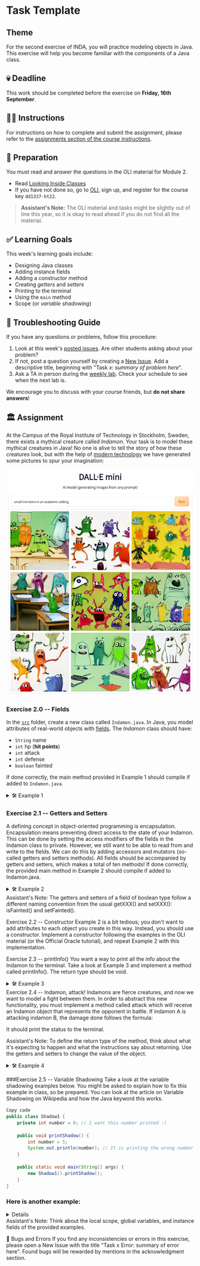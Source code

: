 # Task Template

## Theme
For the second exercise of INDA, you will practice modeling objects in Java. This exercise will help you become familiar with the components of a Java class.

## 💀 Deadline
This work should be completed before the exercise on **Friday, 16th September**.

## 👩‍🏫 Instructions
For instructions on how to complete and submit the assignment, please refer to the [assignments section of the course instructions](https://gits-15.sys.kth.se/inda-22/course-instructions#assignments).

## 📝 Preparation
You must read and answer the questions in the OLI material for Module 2.

- Read [Looking Inside Classes](https://kth.oli.cmu.edu/jcourse/webui/syllabus/module.do?context=f5e5a808ac1f088812f2a8ce315bac60)
- If you have not done so, go to [OLI](https://kth.oli.cmu.edu/), sign up, and register for the course key `dd1337-ht22`.

> **Assistant's Note:** The OLI material and tasks might be slightly out of line this year, so it is okay to read ahead if you do not find all the material.

## ✅ Learning Goals
This week's learning goals include:
- Designing Java classes
- Adding instance fields
- Adding a constructor method
- Creating *getters* and *setters*
- Printing to the terminal
- Using the `main` method
- Scope (or *variable shadowing*)

## 🚨 Troubleshooting Guide
If you have any questions or problems, follow this procedure:

1. Look at this week's [posted issues](https://gits-15.sys.kth.se/inda-22/help/issues). Are other students asking about your problem?
2. If not, post a question yourself by creating a [New Issue](https://gits-15.sys.kth.se/inda-22/help/issues/new). Add a descriptive title, beginning with "Task *x*: *summary of problem here*".
3. Ask a TA in person during the [weekly lab](https://queue.csc.kth.se/Queue/INDA). Check your schedule to see when the next lab is.

We encourage you to discuss with your course friends, but **do not share answers**!

## 🏛 Assignment
At the Campus of the Royal Institute of Technology in Stockholm, Sweden, there exists a mythical creature called *Indamon*. Your task is to model these mythical creatures in Java! No one is alive to tell the story of how these creatures look, but with the help of [modern technology](https://huggingface.co/spaces/dalle-mini/dalle-mini) we have generated some pictures to spur your imagination:

![Indamons](images/dallemini-indamons.png)

### Exercise 2.0 -- Fields
In the [`src`](src) folder, create a new class called `Indamon.java`. In Java, you model attributes of real-world objects with [fields](https://docs.oracle.com/javase/tutorial/java/javaOO/variables.html). The *Indamon* class should have:

- `String` name  
- `int` hp (**hit points**)
- `int` attack 
- `int` defense
- `boolean` fainted

If done correctly, the main method provided in Example 1 should compile if added to `Indamon.java`.

<details>
  <summary> 🛠 Example 1 </summary>

  ```java
  class Indamon {

    // Put your fields here!

    public static void main(String[] args) {
      // create a new "Indamon" object
      Indamon glassey = new Indamon();

      // assign the instance variables to meaningful values
      glassey.name = "Glassey";
      glassey.hp = 10;
      glassey.attack = 5;
      glassey.defense = 5;

      // get the information of the assigned values
      System.out.println("Name: " + glassey.name);
      System.out.println("HP: " + glassey.hp);
      System.out.println("Attack value: " + glassey.attack);
      System.out.println("Defense value: " + glassey.defense);
    } // end main method

  } // end class
  ```
</details>


### Exercise 2.1 -- Getters and Setters
A defining concept in object-oriented programming is encapsulation. Encapsulation means preventing direct access to the state of your Indamon. This can be done by setting the access modifiers of the fields in the Indamon class to private. However, we still want to be able to read from and write to the fields. We can do this by adding accessors and mutators (so-called getters and setters methods). All fields should be accompanied by getters and setters, which makes a total of ten methods! If done correctly, the provided main method in Example 2 should compile if added to Indamon.java.

<details>
  <summary> 🛠 Example 2 </summary>

  ```java
    Copy code
    class Indamon {

      // Put your fields here!

      // Put your getters and setters here!

      public static void main(String[] args) {
        // create a new "Indamon" object
        Indamon glassey = new Indamon();

        // assign the instance variables to meaningful values
        glassey.setName("Glassey");
        glassey.setHp(10);
        glassey.setAttack(5);
        glassey.setDefense(2);

        // get the information of the assigned values
        System.out.println("Name: " + glassey.getName());
        System.out.println("HP: " + glassey.getHp());
        System.out.println("Attack value: " + glassey.getAttack());
        System.out.println("Defense value: " + glassey.getDefense());
        System.out.println("Is fainted: " + glassey.isFainted());
      } // end main method

    } // end class
  ```
</details>
Assistant's Note: The getters and setters of a field of boolean type follow a different naming convention from the usual getXXX() and setXXX(): isFainted() and setFainted().

Exercise 2.2 -- Constructor
Example 2 is a bit tedious; you don't want to add attributes to each object you create in this way. Instead, you should use a constructor. Implement a constructor following the examples in the OLI material (or the Official Oracle tutorial), and repeat Example 2 with this implementation.

Exercise 2.3 -- printInfo()
You want a way to print all the info about the Indamon to the terminal. Take a look at Example 3 and implement a method called printInfo(). The return type should be void.

<details>
  <summary> 🛠 Example 3 </summary>

```java
Copy code
public static void main(String[] args) {
  // create a new "Indamon" object
  Indamon glassey = new Indamon();

  // assign the instance variables to meaningful values
  // NOTE: if Exercise 2.3 is done correctly, you should use the constructor instead!
  glassey.setName("Glassey");
  glassey.setHp(10);
  glassey.setAttack(5);
  glassey.setDefense(2);

  // print information
  glassey.printInfo();
}
```
This call should print a message to the terminal:

shell
Copy code
> INFO
> Indamon: Glassey.
> HP: 10
> Attack: 5
> Defense: 2
> Fainted: false
</details>
Exercise 2.4 -- Indamon, attack!
Indamons are fierce creatures, and now we want to model a fight between them. In order to abstract this new functionality, you must implement a method called attack which will receive an Indamon object that represents the opponent in battle. If indamon A is attacking indamon B, the damage done follows the formula:



It should print the status to the terminal.

Assistant's Note: To define the return type of the method, think about what it's expecting to happen and what the instructions say about returning. Use the getters and setters to change the value of the object.

<details>
  <summary> 🛠 Example 4 </summary>

```java
Copy code
public static void main(String[] args) {
  // create two new "Indamon" objects
  Indamon glassey = new Indamon("Glassey", 10, 5, 5); 
  Indamon siberov = new Indamon("Siberov", 10, 5, 5);

  // call the "attack" method on glassey with siberov as an argument
  glassey.attack(siberov);
}
```
This call should print a similar message to the terminal:

markdown
Copy code
> Indamon Glassey attacked Indamon Siberov for 1.0 damage! 
> Indamon Siberov has 9 hp left!

</details>

###Exercise 2.5 -- Variable Shadowing
Take a look at the variable shadowing examples below. You might be asked to explain how to fix this example in class, so be prepared. You can look at the article on Variable Shadowing on Wikipedia and how the Java keyword this works.

```java
Copy code
public class Shadow1 {
    private int number = 0; // I want this number printed :(

    public void printShadow() {
        int number = 5;
        System.out.println(number); // It is printing the wrong number :(
    }

    public static void main(String[] args) {
        new Shadow1().printShadow();
    }
}
```


### Here is another example:

<details>

```java
Copy code
import java.awt.Color;

public class Horse {
  private String name;
  private Color color;

  public Horse(String name, Color color) {
    name = name; // this doesn't work :( Why?
    color = color;
  }

  public void neigh() {
    String name = "Uncle Dolan";
    System.out.println(name + " neighs! Eiiigha!"); // It is printing the wrong name :(
  }
}
```

</details>
Assistant's Note: Think about the local scope, global variables, and instance fields of the provided examples.

🐞 Bugs and Errors
If you find any inconsistencies or errors in this exercise, please open a New Issue with the title "Task x Error: summary of error here". Found bugs will be rewarded by mentions in the acknowledgment section.